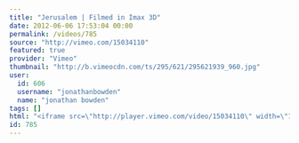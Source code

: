 ```yaml
---
title: "Jerusalem | Filmed in Imax 3D"
date: 2012-06-06 17:53:04 00:00
permalink: /videos/785
source: "http://vimeo.com/15034110"
featured: true
provider: "Vimeo"
thumbnail: "http://b.vimeocdn.com/ts/295/621/295621939_960.jpg"
user:
  id: 606
  username: "jonathanbowden"
  name: "jonathan bowden"
tags: []
html: "<iframe src=\"http://player.vimeo.com/video/15034110\" width=\"1280\" height=\"720\" frameborder=\"0\" webkitAllowFullScreen mozallowfullscreen allowFullScreen></iframe>"
id: 785
---
```


